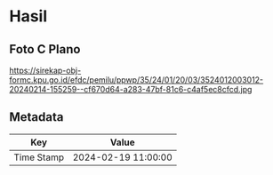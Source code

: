 # Hasil

## Foto C Plano

https://sirekap-obj-formc.kpu.go.id/efdc/pemilu/ppwp/35/24/01/20/03/3524012003012-20240214-155259--cf670d64-a283-47bf-81c6-c4af5ec8cfcd.jpg


## Metadata

| Key        | Value               |
| ---------- | ------------------- |
| Time Stamp | 2024-02-19 11:00:00 |



